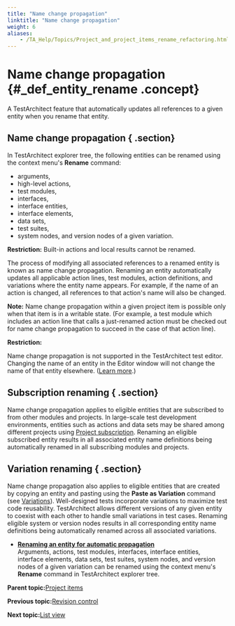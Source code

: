 ```yaml
--- 
title: "Name change propagation"
linktitle: "Name change propagation"
weight: 6
aliases: 
    - /TA_Help/Topics/Project_and_project_items_rename_refactoring.html
---
```

# Name change propagation {#_def_entity_rename .concept}

A TestArchitect feature that automatically updates all references to a given entity when you rename that entity.

## Name change propagation { .section}

In TestArchitect explorer tree, the following entities can be renamed using the context menu's **Rename** command:

-   arguments,
-   high-level actions,
-   test modules,
-   interfaces,
-   interface entities,
-   interface elements,
-   data sets,
-   test suites,
-   system nodes, and version nodes of a given variation.

**Restriction:** Built-in actions and local results cannot be renamed.

The process of modifying all associated references to a renamed entity is known as name change propagation. Renaming an entity automatically updates all applicable action lines, test modules, action definitions, and variations where the entity name appears. For example, if the name of an action is changed, all references to that action's name will also be changed.

**Note:** Name change propagation within a given project item is possible only when that item is in a writable state. \(For example, a test module which includes an action line that calls a just-renamed action must be checked out for name change propagation to succeed in the case of that action line\).

**Restriction:**

Name change propagation is not supported in the TestArchitect test editor. Changing the name of an entity in the Editor window will not change the name of that entity elsewhere. \([Learn more](../../TA_Tutorials/Topics/Test_editor_basics.html).\)

## Subscription renaming { .section}

Name change propagation applies to eligible entities that are subscribed to from other modules and projects. In large-scale test development environments, entities such as actions and data sets may be shared among different projects using [Project subscription](Project_subscription.html). Renaming an eligible subscribed entity results in all associated entity name definitions being automatically renamed in all subscribing modules and projects.

## Variation renaming { .section}

Name change propagation also applies to eligible entities that are created by copying an entity and pasting using the **Paste as Variation** command \(see [Variations](Variations.html)\). Well-designed tests incorporate variations to maximize test code reusability. TestArchitect allows different versions of any given entity to coexist with each other to handle small variations in test cases. Renaming eligible system or version nodes results in all corresponding entity name definitions being automatically renamed across all associated variations.

-   **[Renaming an entity for automatic propagation](../../TA_Help/Topics/Projects_and_project_items_renaming_entity.html)**  
Arguments, actions, test modules, interfaces, interface entities, interface elements, data sets, test suites, system nodes, and version nodes of a given variation can be renamed using the context menu's **Rename** command in TestArchitect explorer tree.

**Parent topic:**[Project items](../../TA_Help/Topics/Project_items_def.html)

**Previous topic:**[Revision control](../../TA_Help/Topics/Revision_control.html)

**Next topic:**[List view](../../TA_Help/Topics/Projects_and_tests_list_view.html)

